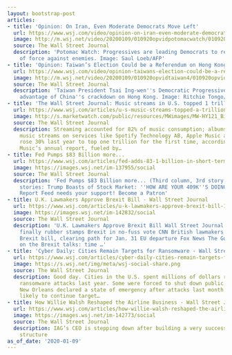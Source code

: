 ```yaml
---
layout: bootstrap-post
articles:
- title: 'Opinion: On Iran, Even Moderate Democrats Move Left'
  url: https://www.wsj.com/video/opinion-on-iran-even-moderate-democrats-move-left/78D4868B-1325-47E6-B8FD-1BB1FC7C2AA0.html
  image: http://m.wsj.net/video/20200109/010920opvidpotomacwatch/010920opvidpotomacwatch_1280x720.jpg
  source: The Wall Street Journal
  description: 'Potomac Watch: Progressives are leading Democrats to reject any use
    of force against enemies. Image: Saul Loeb/AFP'
- title: 'Opinion: Taiwan’s Election Could be a Referendum on Hong Kong'
  url: https://www.wsj.com/video/opinion-taiwans-election-could-be-a-referendum-on-hong-kong/41C4718D-F552-4134-B6A5-1905BB31CF1F.html
  image: http://m.wsj.net/video/20200109/010920opvidtaiwan4/010920opvidtaiwan4_1280x720.jpg
  source: The Wall Street Journal
  description: 'Taiwan President Tsai Ing-wen''s Democratic Progressive Party is taking
    advantage of China''s crackdown on Hong Kong. Image: Ritchie Tongo/Shutterstock'
- title: 'The Wall Street Journal: Music streams in U.S. topped 1 trillion in 2019'
  url: https://www.wsj.com/articles/u-s-music-streams-topped-a-trillion-in-2019-11578607152
  image: http://s.marketwatch.com/public/resources/MWimages/MW-HY121_Billie_ZG_20200109171008.jpg
  source: The Wall Street Journal
  description: Streaming accounted for 82% of music consumption; albums just 9%U.S.
    music streams on services like Spotify Technology AB, Apple Music and YouTube
    rose 30% last year to top one trillion for the first time, according to Nielsen
    Music’s annual report, fueled by…
- title: Fed Pumps $83 Billion more...
  url: https://www.wsj.com/articles/fed-adds-83-1-billion-in-short-term-money-to-markets-11578582197
  image: https://images.wsj.net/im-137955/social
  source: The Wall Street Journal
  description: 'Fed Pumps $83 Billion more... (Third column, 3rd story, link ) Related
    stories: Trump Boasts of Stock Market: ''HOW ARE YOUR 409K''S DOING?'' Drudge
    Report Feed needs your support! Become a Patron'
- title: U.K. Lawmakers Approve Brexit Bill - Wall Street Journal
  url: https://www.wsj.com/articles/u-k-lawmakers-approve-brexit-bill-11578591123
  image: https://images.wsj.net/im-142832/social
  source: The Wall Street Journal
  description: 'U.K. Lawmakers Approve Brexit Bill Wall Street Journal UK parliament
    finally rubber stamps Brexit in no-fuss vote CNN British lawmakers approve Johnson''s
    Brexit bill, clearing path for Jan. 31 EU departure Fox News The Guardian view
    on the Brexit talks: time …'
- title: 'Cyber Daily: Cities Remain Targets for Ransomware - Wall Street Journal'
  url: https://www.wsj.com/articles/cyber-daily-cities-remain-targets-for-ransomware-11578579615
  image: https://s.wsj.net/img/meta/wsj-social-share.png
  source: The Wall Street Journal
  description: Good day. Cities in the U.S. spent millions of dollars recovering from
    ransomware attacks last year. Some were forced to shut down public services, while
    New Orleans declared a state of emergency after attacks last month. Hackers are
    likely to continue target…
- title: How Willie Walsh Reshaped the Airline Business - Wall Street Journal
  url: https://www.wsj.com/articles/how-willie-walsh-reshaped-the-airline-business-11578581312
  image: https://images.wsj.net/im-142773/social
  source: The Wall Street Journal
  description: IAG’s CEO is stepping down after building a very successful conglomerate
    structure
as_of_date: '2020-01-09'
---
```


